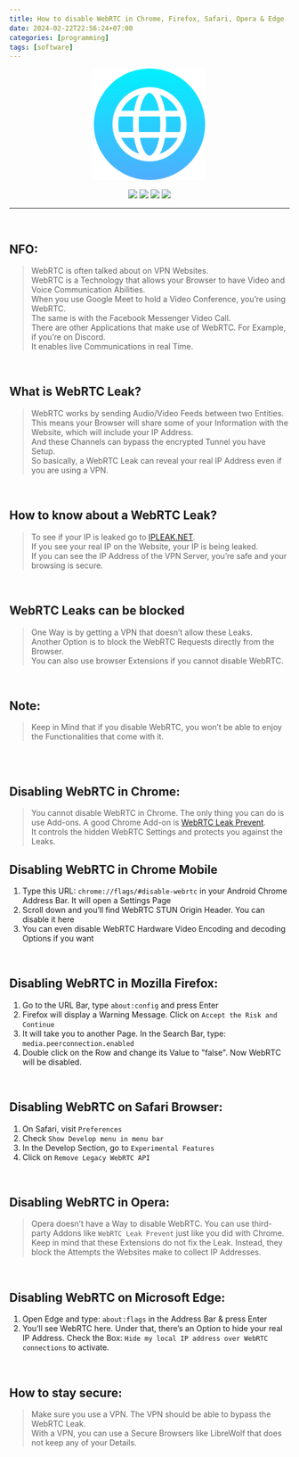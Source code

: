 ```yaml
---
title: How to disable WebRTC in Chrome, Firefox, Safari, Opera & Edge
date: 2024-02-22T22:56:24+07:00
categories: [programming]
tags: [software]
---
```


<p align="center"><img src="https://github.com/K3V1991/How-to-disable-WebRTC-in-Chrome-Firefox-Safari-Opera-and-Edge/blob/main/Disable-WebRTC.png" width="200"></a>
<br />

<p align="center">
<a href="https://liberapay.com/K3V1991" alt="LiberaPay"><img src="https://img.shields.io/badge/Liberapay-F6C915?style=for-the-badge&logo=liberapay&logoColor=black" /></a>
<a href="https://ko-fi.com/k3v1991" alt="Ko-fi"><img src="https://img.shields.io/badge/Ko--fi-F16061?style=for-the-badge&logo=ko-fi&logoColor=white" /></a>
<a href="https://www.paypal.com/cgi-bin/webscr?cmd=_s-xclick&hosted_button_id=HW8B98TVDLKWA" alt="PayPal"><img src="https://img.shields.io/badge/PayPal-00457C?style=for-the-badge&logo=paypal&logoColor=white" /></a>
<a href="https://github.com/K3V1991/Donate-Crypto/blob/main/README.md" alt="Crypto"><img src="https://img.shields.io/badge/Bitcoin-000?style=for-the-badge&logo=bitcoin&logoColor=white" /></a>
</p>
<hr />
<br />

## NFO:
> WebRTC is often talked about on VPN Websites. <br />
WebRTC is a Technology that allows your Browser to have Video and Voice Communication Abilities. <br />
When you use Google Meet to hold a Video Conference, you’re using WebRTC. <br />
The same is with the Facebook Messenger Video Call. <br />
There are other Applications that make use of WebRTC. For Example, if you’re on Discord. <br />
It enables live Communications in real Time.
<br />

## What is WebRTC Leak?
> WebRTC works by sending Audio/Video Feeds between two Entities. <br />
This means your Browser will share some of your Information with the Website, which will include your IP Address. <br />
And these Channels can bypass the encrypted Tunnel you have Setup. <br />
So basically, a WebRTC Leak can reveal your real IP Address even if you are using a VPN.
<br />

## How to know about a WebRTC Leak?
> To see if your IP is leaked go to [IPLEAK.NET](https://ipleak.net/). <br />
If you see your real IP on the Website, your IP is being leaked. <br />
If you can see the IP Address of the VPN Server, you’re safe and your browsing is secure.
<br />

## WebRTC Leaks can be blocked
> One Way is by getting a VPN that doesn’t allow these Leaks. <br />
Another Option is to block the WebRTC Requests directly from the Browser. <br />
You can also use browser Extensions if you cannot disable WebRTC.
<br />

## Note:
> Keep in Mind that if you disable WebRTC, you won’t be able to enjoy the Functionalities that come with it.
<br />
<br />

## Disabling WebRTC in Chrome:
> You cannot disable WebRTC in Chrome. The only thing you can do is use Add-ons. A good Chrome Add-on is [WebRTC Leak Prevent](https://chrome.google.com/webstore/detail/webrtc-leak-prevent/eiadekoaikejlgdbkbdfeijglgfdalml?hl=en). <br />
It controls the hidden WebRTC Settings and protects you against the Leaks.

## Disabling WebRTC in Chrome Mobile
1. Type this URL: ```chrome://flags/#disable-webrtc``` in your Android Chrome Address Bar. It will open a Settings Page
2. Scroll down and you’ll find WebRTC STUN Origin Header. You can disable it here
3. You can even disable WebRTC Hardware Video Encoding and decoding Options if you want
<br />

## Disabling WebRTC in Mozilla Firefox:
1. Go to the URL Bar, type ```about:config``` and press Enter
2. Firefox will display a Warning Message. Click on ```Accept the Risk and Continue```
3. It will take you to another Page. In the Search Bar, type: ```media.peerconnection.enabled```
4. Double click on the Row and change its Value to "false". Now WebRTC will be disabled.
<br />

## Disabling WebRTC on Safari Browser:
1. On Safari, visit ```Preferences```
2. Check ```Show Develop menu in menu bar```
3. In the Develop Section, go to ```Experimental Features```
4. Click on ```Remove Legacy WebRTC API```
<br />

## Disabling WebRTC in Opera:
> Opera doesn’t have a Way to disable WebRTC. You can use third-party Addons like ```WebRTC Leak Prevent``` just like you did with Chrome. <br />
Keep in mind that these Extensions do not fix the Leak. Instead, they block the Attempts the Websites make to collect IP Addresses.
<br />

## Disabling WebRTC on Microsoft Edge:
1. Open Edge and type: ```about:flags``` in the Address Bar & press Enter
2. You’ll see WebRTC here. Under that, there’s an Option to hide your real IP Address. Check the Box: ```Hide my local IP address over WebRTC connections``` to activate.
<br />

## How to stay secure:
> Make sure you use a VPN. The VPN should be able to bypass the WebRTC Leak. <br />
With a VPN, you can use a Secure Browsers like LibreWolf that does not keep any of your Details.
